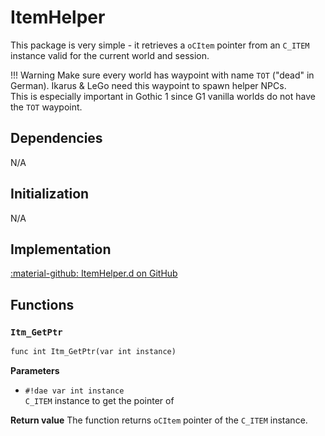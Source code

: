 # ItemHelper
This package is very simple - it retrieves a `oCItem` pointer from an `C_ITEM` instance valid for the current world and session.

!!! Warning
    Make sure every world has waypoint with name `TOT` ("dead" in German). Ikarus & LeGo need this waypoint to spawn helper NPCs.  
    This is especially important in Gothic 1 since G1 vanilla worlds do not have the `TOT` waypoint.

## Dependencies
N/A

## Initialization
N/A

## Implementation
[:material-github: ItemHelper.d on GitHub](https://github.com/Lehona/LeGo/blob/dev/ItemHelper.d)

## Functions

### `Itm_GetPtr`
```dae
func int Itm_GetPtr(var int instance)
```
**Parameters**

- `#!dae var int instance`  
    `C_ITEM` instance to get the pointer of

**Return value**
The function returns `oCItem` pointer of the `C_ITEM` instance.
